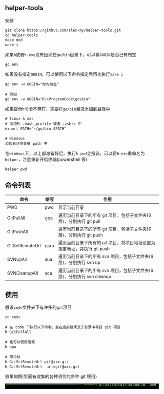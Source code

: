 ## helper-tools

安装

```text
git clone https://github.com/alex-my/helper-tools.git
cd helper-tools
make mod
make i
```

如果`h`或者`h.exe`没有出现在`go/bin`目录下，可以看`GOBIN`是否已有制定

```
go env
```

如果没有指定`GOBIN`，可以使用以下命令指定后再次执行`make i`

```
go env -w GOBIN="你的地址"

# 例如
go env -w GOBIN="D:\ProgramCode\go\bin"
```

如果提示`h`命令不存在，需要将`go/bin`目录添加到路径中

```
# linux & mac
# 添加到 .bash_profile 或者 .zshrc 中
export PATH="~/go/bin:$PATH"

# windows
添加到环境变量 path 中
```

在`windows`下，以上都准备好后，执行`h pwd`会报错，可以将`h.exe`重命名为`helper`，注意重新开启终端(powershell 等)

```
helper pwd
```

## 命令列表

| 命令            | 缩写 | 作用                                                                     |
| --------------- | ---- | ------------------------------------------------------------------------ |
| PWD             | pwd  | 显示当前目录                                                             |
| GitPullAll      | gpa  | 遍历当前目录下的所有 git 项目，包括子文件夹(6 层)，分别执行 git pull     |
| GitPushAll      |      | 遍历当前目录下的所有 git 项目，包括子文件夹(6 层)，分别执行 git push     |
| GitSetRemoteUrl | gsru | 遍历当前目录下所有的 git 项目，将项目地址设置为指定地址，并执行 git push |
| SVNUpAll        | sua  | 遍历当前目录下的所有 svn 项目，包括子文件夹(6 层)，分别执行 svn up       |
| SVNCleanupAll   | sca  | 遍历当前目录下的所有 svn 项目，包括子文件夹(6 层)，分别执行 svn cleanup  |

## 使用

假设`code`文件夹下有许多的`git`项目

```text
cd code

# 在 code 下执行以下命令，会在当前目录及子目录中寻找 git 项目
h GitPullAll

# 也可以使用缩写
h gpa

# 带目标
h GitSetRemoteUrl git@xxx.git
h GitSetRemoteUrl -url=git@xxx.git
```

效果如图(里面有收集的各种语言的各种 git 项目)

![gitpullall](./images/gitpullall-process.png)
